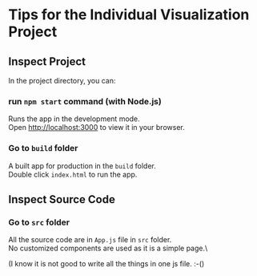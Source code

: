 # Tips for the Individual Visualization Project

## Inspect Project

In the project directory, you can:

### run `npm start` command (with Node.js)

Runs the app in the development mode.\
Open [http://localhost:3000](http://localhost:3000) to view it in your browser.

### Go to `build` folder

A built app for production in the `build` folder.\
Double click `index.html` to run the app.

## Inspect Source Code

### Go to `src` folder

All the source code are in `App.js` file in `src` folder.\
No customized components are used as it is a simple page.\

(I know it is not good to write all the things in one js file. :-()
